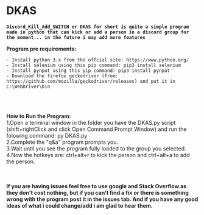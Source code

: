 # DKAS
**```Discord_Kill_Add_SWITCH or DKAS for short is quite a simple program made in python that can kick or add a person in a discord group for the moment... in the future i may add more features```**


  **Program pre requirements:**
  
    - Install python 3.x from the offcial site: https://www.python.org/
    - Install selenium using this pip command: pip3 install selenium
    - Install pynput using this pip command: pip3 install pynput
    - Download the firefox geckodriver (from: https://github.com/mozilla/geckodriver/releases) and put it in C:\WebDriver\bin
<br />   
<br />

  **How to Run the Program:**<br />
    1.Open a terminal window in the folder you have the DKAS.py script (shift+rightClick and click Open Command Prompt Window) and run the folowing command: py DKAS.py<br />
    2.Complete the "q&a" program prompts you.<br />
    3.Wait until you see the program fully loaded to the group you selected.<br />
    4.Now the hotkeys are: ctrl+alt+r to kick the person and ctrl+alt+a to add the person.<br />
<br />
<br />
    
  **If you are having issues feel free to use google and Stack Overflow as they don't cost nothing, but if you can't find a fix or there is something wrong with the program post it in the issues tab.
  And if you have any good ideas of what i could change/add i am glad to hear them.**
